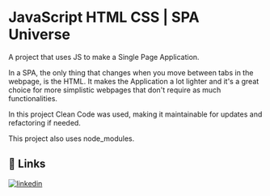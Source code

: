 
# JavaScript HTML CSS | SPA Universe

A project that uses JS to make a Single Page Application.

In a SPA, the only thing that changes when you move between tabs in the webpage, is the HTML. It makes the Application a lot lighter and it's a great choice for more simplistic webpages that don't require as much functionalities.

In this project Clean Code was used, making it maintainable for updates and refactoring if needed.

This project also uses node_modules.

## 🔗 Links
[![linkedin](https://img.shields.io/badge/linkedin-0A66C2?style=for-the-badge&logo=linkedin&logoColor=white)](https://www.linkedin.com/rubenscpneto)

